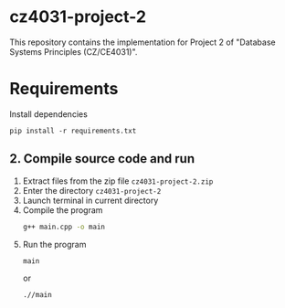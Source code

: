 # cz4031-project-2
This repository contains the implementation for Project 2 of "Database Systems Principles (CZ/CE4031)". 

# Requirements
Install dependencies
```
pip install -r requirements.txt
```

## 2. Compile source code and run

1. Extract files from the zip file `cz4031-project-2.zip`  
3. Enter the directory `cz4031-project-2` 
4. Launch terminal in current directory
5. Compile the program
    ```bash
    g++ main.cpp -o main
    ```
6. Run the program
    ```bash
    main
    ```  
    or
    ```bash
    .//main
    ```  

